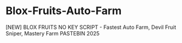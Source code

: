 # Blox-Fruits-Auto-Farm
[NEW] BLOX FRUITS NO KEY SCRIPT - Fastest Auto Farm, Devil Fruit Sniper, Mastery Farm PASTEBIN 2025
